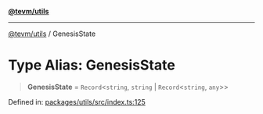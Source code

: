 [**@tevm/utils**](../README.md)

***

[@tevm/utils](../globals.md) / GenesisState

# Type Alias: GenesisState

> **GenesisState** = `Record`\<`string`, `string` \| `Record`\<`string`, `any`\>\>

Defined in: [packages/utils/src/index.ts:125](https://github.com/evmts/tevm-monorepo/blob/main/packages/utils/src/index.ts#L125)
